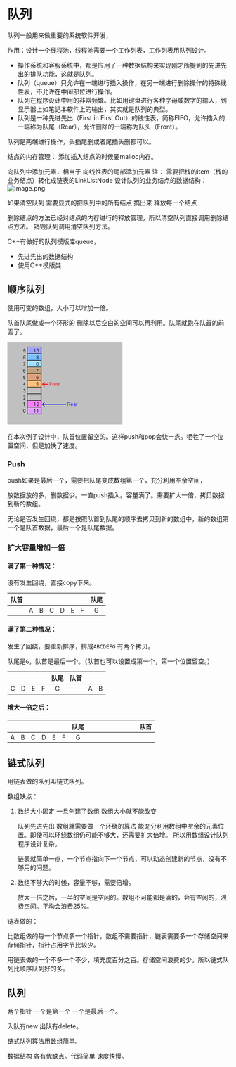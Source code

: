 # 队列

队列一般用来做重要的系统软件开发，

作用：设计一个线程池，线程池需要一个工作列表，工作列表用队列设计。

- 操作系统和客服系统中，都是应用了一种数据结构来实现刚才所提到的先进先出的排队功能，这就是队列。
- 队列（queue）只允许在一端进行插入操作，在另一端进行删除操作的特殊线性表，不允许在中间部位进行操作。
- 队列在程序设计中用的非常频繁。比如用键盘进行各种字母或数字的输入，到显示器上如笔记本软件上的输出，其实就是队列的典型。
- 队列是一种先进先出（First in First Out）的线性表，简称FIFO，允许插入的一端称为队尾（Rear），允许删除的一端称为队头（Front）。

队列是两端进行操作，头插尾删或者尾插头删都可以。

结点的内存管理：
添加插入结点的时候要malloc内存。

向队列中添加元素，相当于 向线性表的尾部添加元素
注：
需要把栈的item（栈的业务结点）转化成链表的LinkListNode
设计队列的业务结点的数据结构：
![image.png](https://upload-images.jianshu.io/upload_images/1892989-eb5e75676b5265ff.png?imageMogr2/auto-orient/strip%7CimageView2/2/w/1240)

如果清空队列 需要显式的把队列中的所有结点 搞出来
释放每一个结点

删除结点的方法已经对结点的内存进行的释放管理，所以清空队列直接调用删除结点方法。
销毁队列调用清空队列方法。

C++有做好的队列模版库queue，

- 先进先出的数据结构
- 使用C++模版类

## 顺序队列

使用可变的数组，大小可以增加一倍。

队首队尾做成一个环形的 删除以后空白的空间可以再利用。队尾就跑在队首的前面了。

![image-20191213101555323](assets/image-20191213101555323.png)

在本次例子设计中，队首位置留空的。这样push和pop会快一点。牺牲了一个位置空间，但是加快了速度。

### Push

push如果是最后一个，需要把队尾变成数组第一个，充分利用空余空间，

放数据放的多，删数据少。一直push插入。容量满了。需要扩大一倍，拷贝数据到新的数组。

无论是否发生回绕，都是按照队首到队尾的顺序去拷贝到新的数组中，新的数组第一个是队首数据，最后一个是队尾数据。

### 扩大容量增加一倍

#### 满了第一种情况：

没有发生回绕，直接copy下来。

| 队首 |      |      |      |      |      |      | 队尾 |
| :--: | :--: | :--: | :--: | :--: | :--: | :--: | :--: |
|      |  A   |  B   |  C   |  D   |  E   |  F   |  G   |

#### 满了第二种情况：

发生了回绕，要重新排序，排成`ABCDEFG` 有两个拷贝。

队尾是`G`，队首是最后一个。（队首也可以设置成第一个，第一个位置留空。）

|      |      |      |      | 队尾 | 队首 |      |      |
| :--: | :--: | :--: | :--: | :--: | :--: | :--: | :--: |
|  C   |  D   |  E   |  F   |  G   |      |  A   |  B   |

#### 增大一倍之后：

|      |      |      |      |      |      | 队尾 |      |      |      |      |      |      |      |      | 队首 |
| :--: | :--: | :--: | :--: | :--: | :--: | :--: | :--: | ---- | ---- | ---- | ---- | ---- | ---- | ---- | :--: |
|  A   |  B   |  C   |  D   |  E   |  F   |  G   |      |      |      |      |      |      |      |      |      |

## 链式队列

用链表做的队列叫链式队列。

数组缺点：

1. 数组大小固定 一旦创建了数组 数组大小就不能改变

   队列先进先出 数组就需要做一个环绕的算法 能充分利用数组中空余的元素位置。即使可以环绕数组仍可能不够大，还需要扩大倍增。 所以用数组设计队列程序设计复杂。

   链表就简单一点，一个节点指向下一个节点，可以动态创建新的节点，没有不够用的问题。

2. 数组不够大的时候，容量不够，需要倍增。

   放大一倍之后，一半的空间是空闲的。数组不可能都是满的，会有空闲的，浪费空间。平均会浪费25%。

链表做的：

比数组做的每一个节点多一个指针，数组不需要指针，链表需要多一个存储空间来存储指针，指针占用字节比较少。

用链表做的一个不多一个不少，填充度百分之百。存储空间浪费的少。所以链式队列比顺序队列好的多。

## 队列

两个指针 一个是第一个 一个是最后一个。

入队有new 出队有delete。

链式队列算法用数组简单。

数据结构 各有优缺点。代码简单 速度快慢。
